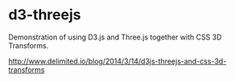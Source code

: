 d3-threejs
==========

Demonstration of using D3.js and Three.js together with CSS 3D Transforms.

http://www.delimited.io/blog/2014/3/14/d3js-threejs-and-css-3d-transforms
